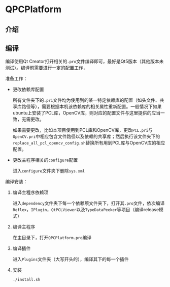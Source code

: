 # QPCPlatform

## 介绍



## 编译

编译使用Qt Creator打开相关的`.pro`文件编译即可，最好是Qt5版本（其他版本未测试）。编译前需要进行一定的配置工作，

准备工作：

- 更改依赖库配置

  所有文件夹下的`.pri`文件均为使用到的某一特定依赖库的配置（如头文件、共享库路径等），需要根据本机该依赖库的相关属性重新配置。一般情况下如果ubuntu上安装了PCL库，OpenCV库，则对应的配置文件与这里提供的应当一致，无需更改。

  如果需要更改，比如本项目使用到PCL库和OpenCV库，更改`PCL.pri`与`OpenCV.pri`中相应包含文件路径以及依赖的共享库；然后执行该文件夹下的`replace_all_pcl_opencv_config.sh`替换所有用到PCL库与OpenCV库的相应配置。

- 更改主程序相关的`configure`配置

  进入`configure`文件夹下删除`sys.xml`

编译安装：

1. 编译主程序依赖项

   进入`dependency`文件夹下每一个依赖项文件夹下，打开其`.pro`文件，依次编译`Reflex`，`IPlugin`，`QtPCLViewer`以及`TypeDataPeeker`等项目（编译release模式）

2. 编译主程序

   在主目录下，打开`QPCPlatform.pro`编译

3. 编译插件

   进入`Plugins`文件夹（大写开头的），编译其下的每一个插件

4. 安装

   ```cmd
   ./install.sh
   ```

